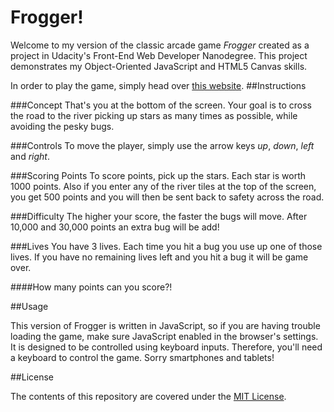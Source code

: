 # Frogger!

Welcome to my version of the classic arcade game *Frogger* created as a project in Udacity's Front-End Web Developer Nanodegree. This project demonstrates my Object-Oriented JavaScript and HTML5 Canvas skills.

In order to play the game, simply head over [this website](https://www.github.com).
##Instructions

###Concept
That's you at the bottom of the screen. Your goal is to cross the road to the river picking up stars as many times as possible, while avoiding the pesky bugs.

###Controls
To move the player, simply use the arrow keys _up_, _down_, _left_ and _right_.

###Scoring Points
To score points, pick up the stars. Each star is worth 1000 points.
Also if you enter any of the river tiles at the top of the screen, you get 500 points and you will then be sent back to safety across the road.

###Difficulty
The higher your score, the faster the bugs will move. After 10,000 and 30,000 points an extra bug will be add!

###Lives
You have 3 lives. Each time you hit a bug you use up one of those lives. If you have no remaining lives left and you hit a bug it will be game over.

####How many points can you score?!

##Usage

This version of Frogger is written in JavaScript, so if you are having trouble loading the game, make sure JavaScript enabled in the browser's settings.
It is designed to be controlled using keyboard inputs. Therefore, you'll need a keyboard to control the game. Sorry smartphones and tablets!

##License

The contents of this repository are covered under the [MIT License](https://www.github.com).
